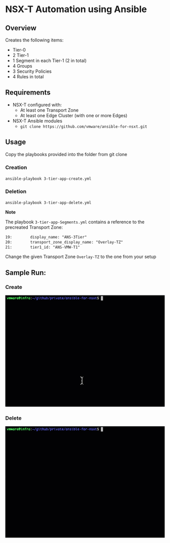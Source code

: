 # NSX-T Automation using Ansible

## Overview

Creates the following items:
- Tier-0
- 2 Tier-1
- 1 Segment in each Tier-1 (2 in total)
- 4 Groups
- 3 Security Policies
- 4 Rules in total


## Requirements
* NSX-T configured with:
  - At least one Transport Zone
  - At least one Edge Cluster (with one or more Edges)
* NSX-T Ansible modules
  - `git clone https://github.com/vmware/ansible-for-nsxt.git`

## Usage
Copy the playbooks provided into the folder from git clone

### Creation
`ansible-playbook 3-tier-app-create.yml`

### Deletion
`ansible-playbook 3-tier-app-delete.yml`

**Note**

The playbook `3-tier-app-Segments.yml` contains a reference to the precreated Transport Zone:
```
19:        display_name: "ANS-3Tier"
20:        transport_zone_display_name: "Overlay-TZ"
21:        tier1_id: "ANS-VMW-T1"
```
Change the given Transport Zone `Overlay-TZ` to the one from your setup

## Sample Run:

### Create
![](media/vmworld-ans-create.gif)

### Delete
![](media/vmworld-ans-delete.gif)
